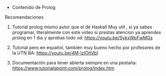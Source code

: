 - Contenido de Prolog

Recomendaciones

1) Tutorial prolog mismo autor que el de Haskell Muy util , si ya sabes programar, literalmente con este video si prestas atencion ya aprendes prolog en 1 dia y aprobas todo xd: https://youtu.be/SykxWpFwMGs

2) Tutorial pero en español, también muy bueno hecho por profesores de la UTN BA: https://youtu.be/4M-lzIOhVbI

3) Documentación para tener abierta siempre en una pestaña: https://www.tutorialspoint.com/prolog/index.htm
